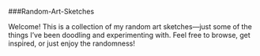 ###Random-Art-Sketches

Welcome! This is a collection of my random art sketches—just some of the things I’ve been doodling and experimenting with. Feel free to browse, get inspired, or just enjoy the randomness!
